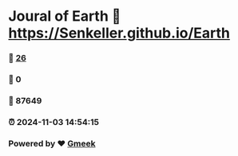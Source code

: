 # Joural of Earth :link: https://Senkeller.github.io/Earth 
### :page_facing_up: [26](https://Senkeller.github.io/Earth/tag.html) 
### :speech_balloon: 0 
### :hibiscus: 87649 
### :alarm_clock: 2024-11-03 14:54:15 
### Powered by :heart: [Gmeek](https://github.com/Meekdai/Gmeek)
